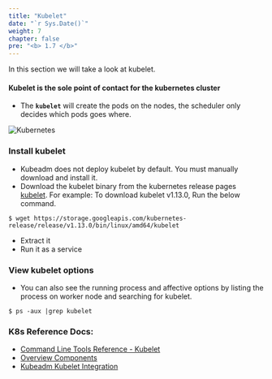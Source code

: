 ```yaml
---
title: "Kubelet"
date: "`r Sys.Date()`"
weight: 7
chapter: false
pre: "<b> 1.7 </b>"
---
```


In this section we will take a look at kubelet.

#### Kubelet is the sole point of contact for the kubernetes cluster
- The **`kubelet`** will create the pods on the nodes, the scheduler only decides which pods goes where.

![Kubernetes](../../images/part1/7/0007.png?featherlight=false&width=60pc)

### Install kubelet
- Kubeadm does not deploy kubelet by default. You must manually download and install it.
- Download the kubelet binary from the kubernetes release pages [kubelet](https://storage.googleapis.com/kubernetes-release/release/v1.13.0/bin/linux/amd64/kubelet). For example: To download kubelet v1.13.0, Run the below command.
```
$ wget https://storage.googleapis.com/kubernetes-release/release/v1.13.0/bin/linux/amd64/kubelet
```
- Extract it
- Run it as a service

### View kubelet options
- You can also see the running process and affective options by listing the process on worker node and searching for kubelet.
``` 
$ ps -aux |grep kubelet
```

### K8s Reference Docs:

- [Command Line Tools Reference - Kubelet](https://kubernetes.io/docs/reference/command-line-tools-reference/kubelet/)
- [Overview Components](https://kubernetes.io/docs/concepts/overview/components/)
- [Kubeadm Kubelet Integration](https://kubernetes.io/docs/setup/production-environment/tools/kubeadm/kubelet-integration/)